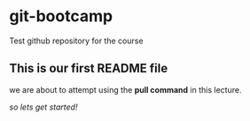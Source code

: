 # git-bootcamp
Test github repository for the course
## This is our first README file
we are about to attempt using the **pull command** in this lecture.

*so lets get started!*
